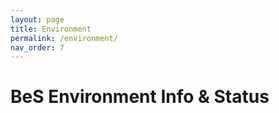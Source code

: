 ```yaml
---
layout: page
title: Environment
permalink: /environment/
nav_order: 7
---
```


# BeS Environment Info & Status